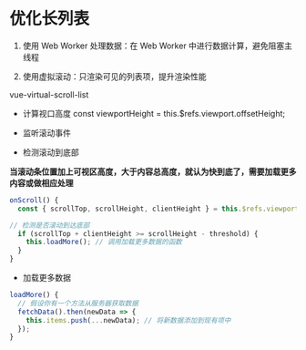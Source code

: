 # 优化长列表

1. 使用 Web Worker 处理数据：在 Web Worker 中进行数据计算，避免阻塞主线程

2. 使用虚拟滚动：只渲染可见的列表项，提升渲染性能

vue-virtual-scroll-list

- 计算视口高度
  const viewportHeight = this.$refs.viewport.offsetHeight;

- 监听滚动事件

- 检测滚动到底部

**当滚动条位置加上可视区高度，大于内容总高度，就认为快到底了，需要加载更多内容或做相应处理**

```js
onScroll() {
  const { scrollTop, scrollHeight, clientHeight } = this.$refs.viewport;

// 检测是否滚动到达底部
  if (scrollTop + clientHeight >= scrollHeight - threshold) {
    this.loadMore(); // 调用加载更多数据的函数
  }
}

```

- 加载更多数据

```js
loadMore() {
  // 假设你有一个方法从服务器获取数据
  fetchData().then(newData => {
    this.items.push(...newData); // 将新数据添加到现有项中
  });
}

```
